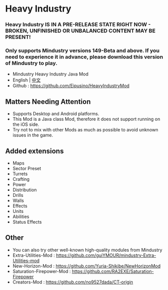 # Heavy Industry
### Heavy Industry IS IN A PRE-RELEASE STATE RIGHT NOW - BROKEN, UNFINISHED OR UNBALANCED CONTENT MAY BE PRESENT!
### Only supports Mindustry versions 149-Beta and above. If you need to experience it in advance, please download this version of Mindustry to play.
- Mindustry Heavy Industry Java Mod
- English | [中文](README_zh_CN.md)
- Github : https://github.com/Eipusino/HeavyIndustryMod
## Matters Needing Attention
- Supports Desktop and Android platforms.
- This Mod is a Java class Mod, therefore it does not support running on the iOS side.
- Try not to mix with other Mods as much as possible to avoid unknown issues in the game.
## Added extensions
- Maps
- Sector Preset
- Turrets
- Crafting
- Power
- Distribution
- Drills
- Walls
- Effects
- Units
- Abilities
- Status Effects
## Other
- You can also try other well-known high-quality modules from Mindustry
- Extra-Utilities-Mod : https://github.com/guiYMOUR/mindustry-Extra-Utilities-mod
- New-Horizon-Mod : https://github.com/Yuria-Shikibe/NewHorizonMod
- Saturation-Firepower-Mod : https://github.com/RA2EXE/Saturation-Firepower
- Creators-Mod : https://github.com/no9527dada/CT-origin
